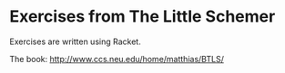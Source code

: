 # Exercises from The Little Schemer

Exercises are written using Racket.

The book: http://www.ccs.neu.edu/home/matthias/BTLS/
